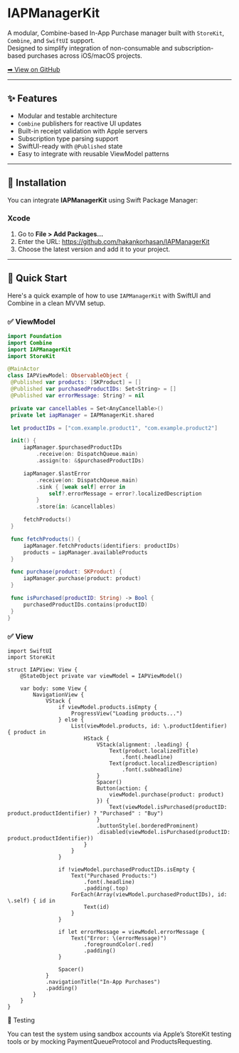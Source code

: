 # IAPManagerKit


A modular, Combine-based In-App Purchase manager built with `StoreKit`, `Combine`, and `SwiftUI` support.  
Designed to simplify integration of non-consumable and subscription-based purchases across iOS/macOS projects.

[➡ View on GitHub](https://github.com/hakankorhasan/IAPManagerKit)

---

## ✨ Features

- Modular and testable architecture
- `Combine` publishers for reactive UI updates
- Built-in receipt validation with Apple servers
- Subscription type parsing support
- SwiftUI-ready with `@Published` state
- Easy to integrate with reusable ViewModel patterns

---

## 🧱 Installation

You can integrate **IAPManagerKit** using Swift Package Manager:

### Xcode

1. Go to **File > Add Packages…**
2. Enter the URL: https://github.com/hakankorhasan/IAPManagerKit 
3. Choose the latest version and add it to your project.

---

## 🚀 Quick Start

Here's a quick example of how to use `IAPManagerKit` with SwiftUI and Combine in a clean MVVM setup.

### ✅ ViewModel

```swift
import Foundation
import Combine
import IAPManagerKit
import StoreKit

@MainActor
class IAPViewModel: ObservableObject {
 @Published var products: [SKProduct] = []
 @Published var purchasedProductIDs: Set<String> = []
 @Published var errorMessage: String? = nil

 private var cancellables = Set<AnyCancellable>()
 private let iapManager = IAPManagerKit.shared

 let productIDs = ["com.example.product1", "com.example.product2"]

 init() {
     iapManager.$purchasedProductIDs
         .receive(on: DispatchQueue.main)
         .assign(to: &$purchasedProductIDs)

     iapManager.$lastError
         .receive(on: DispatchQueue.main)
         .sink { [weak self] error in
             self?.errorMessage = error?.localizedDescription
         }
         .store(in: &cancellables)

     fetchProducts()
 }

 func fetchProducts() {
     iapManager.fetchProducts(identifiers: productIDs)
     products = iapManager.availableProducts
 }

 func purchase(product: SKProduct) {
     iapManager.purchase(product: product)
 }

 func isPurchased(productID: String) -> Bool {
     purchasedProductIDs.contains(productID)
 }
}
```

### ✅ View

```
import SwiftUI
import StoreKit

struct IAPView: View {
    @StateObject private var viewModel = IAPViewModel()

    var body: some View {
        NavigationView {
            VStack {
                if viewModel.products.isEmpty {
                    ProgressView("Loading products...")
                } else {
                    List(viewModel.products, id: \.productIdentifier) { product in
                        HStack {
                            VStack(alignment: .leading) {
                                Text(product.localizedTitle)
                                    .font(.headline)
                                Text(product.localizedDescription)
                                    .font(.subheadline)
                            }
                            Spacer()
                            Button(action: {
                                viewModel.purchase(product: product)
                            }) {
                                Text(viewModel.isPurchased(productID: product.productIdentifier) ? "Purchased" : "Buy")
                            }
                            .buttonStyle(.borderedProminent)
                            .disabled(viewModel.isPurchased(productID: product.productIdentifier))
                        }
                    }
                }

                if !viewModel.purchasedProductIDs.isEmpty {
                    Text("Purchased Products:")
                        .font(.headline)
                        .padding(.top)
                    ForEach(Array(viewModel.purchasedProductIDs), id: \.self) { id in
                        Text(id)
                    }
                }

                if let errorMessage = viewModel.errorMessage {
                    Text("Error: \(errorMessage)")
                        .foregroundColor(.red)
                        .padding()
                }

                Spacer()
            }
            .navigationTitle("In-App Purchases")
            .padding()
        }
    }
}
```


🧪 Testing

You can test the system using sandbox accounts via Apple’s StoreKit testing tools or by mocking PaymentQueueProtocol and ProductsRequesting.


